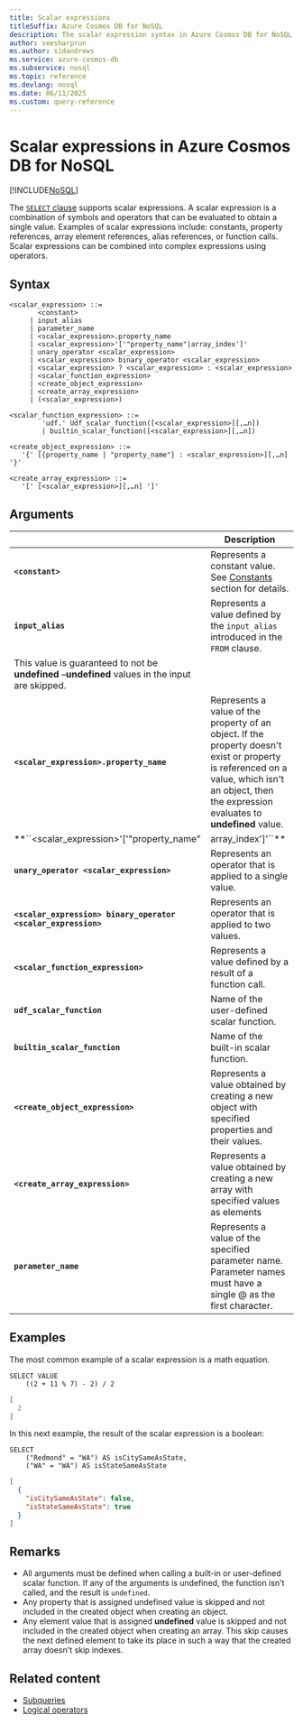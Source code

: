 ```yaml
---
title: Scalar expressions
titleSuffix: Azure Cosmos DB for NoSQL
description: The scalar expression syntax in Azure Cosmos DB for NoSQL evaluates symbols and operators to single values.
author: seesharprun
ms.author: sidandrews
ms.service: azure-cosmos-db
ms.subservice: nosql
ms.topic: reference
ms.devlang: nosql
ms.date: 06/11/2025
ms.custom: query-reference
---
```


# Scalar expressions in Azure Cosmos DB for NoSQL

[!INCLUDE[NoSQL](../../includes/appliesto-nosql.md)]

The [``SELECT`` clause](select.md) supports scalar expressions. A scalar expression is a combination of symbols and operators that can be evaluated to obtain a single value. Examples of scalar expressions include: constants, property references, array element references, alias references, or function calls. Scalar expressions can be combined into complex expressions using operators.

## Syntax
  
```nosql  
<scalar_expression> ::=  
       <constant>
     | input_alias
     | parameter_name  
     | <scalar_expression>.property_name  
     | <scalar_expression>'['"property_name"|array_index']'  
     | unary_operator <scalar_expression>  
     | <scalar_expression> binary_operator <scalar_expression>    
     | <scalar_expression> ? <scalar_expression> : <scalar_expression>  
     | <scalar_function_expression>  
     | <create_object_expression>
     | <create_array_expression>  
     | (<scalar_expression>)
  
<scalar_function_expression> ::=  
        'udf.' Udf_scalar_function([<scalar_expression>][,…n])  
        | builtin_scalar_function([<scalar_expression>][,…n])  
  
<create_object_expression> ::=  
   '{' [{property_name | "property_name"} : <scalar_expression>][,…n] '}'  
  
<create_array_expression> ::=  
   '[' [<scalar_expression>][,…n] ']'
```

## Arguments
  
| | Description |
| --- | --- |
| **``<constant>``** | Represents a constant value. See [Constants](constants.md) section for details. |
| **``input_alias``** | Represents a value defined by the `input_alias` introduced in the `FROM` clause. |
  This value is guaranteed to not be **undefined** –**undefined** values in the input are skipped. |
| **``<scalar_expression>.property_name``** | Represents a value of the property of an object. If the property doesn't exist or property is referenced on a value, which isn't an object, then the expression evaluates to **undefined** value. |
| **``<scalar_expression>'['"property_name"|array_index']'``** | Represents a value of the property with name `property_name` or array element with index `array_index` of an array. If the property/array index doesn't exist or the property/array index is referenced on a value that isn't an object/array, then the expression evaluates to undefined value. |
| **``unary_operator <scalar_expression>``** | Represents an operator that is applied to a single value.
| **``<scalar_expression> binary_operator <scalar_expression>``** | Represents an operator that is applied to two values.
| **``<scalar_function_expression>``** | Represents a value defined by a result of a function call. |
| **``udf_scalar_function``** | Name of the user-defined scalar function. |
| **``builtin_scalar_function``** | Name of the built-in scalar function. |
| **``<create_object_expression>``** | Represents a value obtained by creating a new object with specified properties and their values. |
| **``<create_array_expression>``** | Represents a value obtained by creating a new array with specified values as elements |
| **``parameter_name``** | Represents a value of the specified parameter name. Parameter names must have a single \@ as the first character. |

## Examples

The most common example of a scalar expression is a math equation.

```nosql
SELECT VALUE
    ((2 + 11 % 7) - 2) / 2
```

```json
[
  2
]
```

In this next example, the result of the scalar expression is a boolean:

```nosql
SELECT
    ("Redmond" = "WA") AS isCitySameAsState,
    ("WA" = "WA") AS isStateSameAsState
```

```json
[
  {
    "isCitySameAsState": false,
    "isStateSameAsState": true
  }
]
```

## Remarks

- All arguments must be defined when calling a built-in or user-defined scalar function. If any of the arguments is undefined, the function isn't called, and the result is ``undefined``.  
- Any property that is assigned undefined value is skipped and not included in the created object when creating an object.  
- Any element value that is assigned **undefined** value is skipped and not included in the created object when creating an array. This skip causes the next defined element to take its place in such a way that the created array doesn't skip indexes.  

## Related content

- [Subqueries](subquery.md)
- [Logical operators](logical-operators.md)
